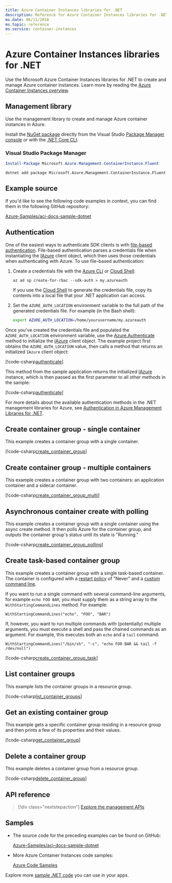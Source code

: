 ```yaml
---
title: Azure Container Instances libraries for .NET
description: Reference for Azure Container Instances libraries for .NET
ms.date: 06/11/2018
ms.topic: reference
ms.service: container-instances
---
```

# Azure Container Instances libraries for .NET

Use the Microsoft Azure Container Instances libraries for .NET to create and manage Azure container instances. Learn more by reading the [Azure Container Instances overview](/azure/container-instances/container-instances-overview).

## Management library

Use the management library to create and manage Azure container instances in Azure.

Install the [NuGet package](https://www.nuget.org/packages/Microsoft.Azure.Management.ContainerInstance.Fluent) directly from the Visual Studio [Package Manager console][PackageManager] or with the [.NET Core CLI][DotNetCLI].

### Visual Studio Package Manager

```powershell
Install-Package Microsoft.Azure.Management.ContainerInstance.Fluent
```

```dotnetcli
dotnet add package Microsoft.Azure.Management.ContainerInstance.Fluent
```

## Example source

If you'd like to see the following code examples in context, you can find them in the following GitHub repository:

[Azure-Samples/aci-docs-sample-dotnet](https://github.com/Azure-Samples/aci-docs-sample-dotnet)

## Authentication

One of the easiest ways to authenticate SDK clients is with [file-based authentication][sdk-auth]. File-based authentication parses a credentials file when instantiating the [IAzure][iazure] client object, which then uses those credentials when authenticating with Azure. To use file-based authentication:

1. Create a credentials file with the [Azure CLI](/cli/azure) or [Cloud Shell](https://shell.azure.com/):

   `az ad sp create-for-rbac --sdk-auth > my.azureauth`

   If you use the [Cloud Shell](https://shell.azure.com/) to generate the credentials file, copy its contents into a local file that your .NET application can access.

2. Set the `AZURE_AUTH_LOCATION` environment variable to the full path of the generated credentials file. For example (in the Bash shell):

   ```bash
   export AZURE_AUTH_LOCATION=/home/yourusername/my.azureauth
   ```

Once you've created the credentials file and populated the `AZURE_AUTH_LOCATION` environment variable, use the [Azure.Authenticate][iazure-authenticate] method to initialize the [IAzure][iazure] client object. The example project first obtains the `AZURE_AUTH_LOCATION` value, then calls a method that returns an initialized `IAzure` client object:

<!-- SOURCE REPO: https://github.com/Azure-Samples/aci-docs-sample-dotnet -->  
[!code-csharp[authenticate](~/aci-docs-sample-dotnet/Program.cs#L29-L35 "Get environment variable")]

This method from the sample application returns the initialized [IAzure][iazure] instance, which is then passed as the first parameter to all other methods in the sample:

<!-- SOURCE REPO: https://github.com/Azure-Samples/aci-docs-sample-dotnet -->  
[!code-csharp[authenticate](~/aci-docs-sample-dotnet/Program.cs#azure_auth "Authenticate IAzure client object")]

For more details about the available authentication methods in the .NET management libraries for Azure, see [Authentication in Azure Management Libraries for .NET][sdk-auth].

## Create container group - single container

This example creates a container group with a single container.

<!-- SOURCE REPO: https://github.com/Azure-Samples/aci-docs-sample-dotnet -->  
[!code-csharp[create_container_group](~/aci-docs-sample-dotnet/Program.cs#create_container_group "Create single-container group")]

## Create container group - multiple containers

This example creates a container group with two containers: an application container and a sidecar container.

<!-- SOURCE REPO: https://github.com/Azure-Samples/aci-docs-sample-dotnet -->  
[!code-csharp[create_container_group_multi](~/aci-docs-sample-dotnet/Program.cs#create_container_group_multi "Create multi-container group")]

## Asynchronous container create with polling

This example creates a container group with a single container using the async create method. It then polls Azure for the container group, and outputs the container group's status until its state is "Running."

<!-- SOURCE REPO: https://github.com/Azure-Samples/aci-docs-sample-dotnet -->  
[!code-csharp[create_container_group_polling](~/aci-docs-sample-dotnet/Program.cs#create_container_group_polling "Create single-container group with async and polling")]

## Create task-based container group

This example creates a container group with a single task-based container. The container is configured with a [restart policy](/azure/container-instances/container-instances-restart-policy) of "Never" and a [custom command line](/azure/container-instances/container-instances-restart-policy#command-line-override).

If you want to run a single command with several command-line arguments, for example `echo FOO BAR`, you must supply them as a string array to the `WithStartingCommandLines` method. For example:

`WithStartingCommandLines("echo", "FOO", "BAR")`

If, however, you want to run multiple commands with (potentially) multiple arguments, you must execute a shell and pass the chained commands as an argument. For example, this executes both an `echo` and a `tail` command:

`WithStartingCommandLines("/bin/sh", "-c", "echo FOO BAR && tail -f /dev/null")`

<!-- SOURCE REPO: https://github.com/Azure-Samples/aci-docs-sample-dotnet -->  
[!code-csharp[create_container_group_task](~/aci-docs-sample-dotnet/Program.cs#create_container_group_task "Run a task-based container")]

## List container groups

This example lists the container groups in a resource group.

<!-- SOURCE REPO: https://github.com/Azure-Samples/aci-docs-sample-dotnet -->  
[!code-csharp[list_container_groups](~/aci-docs-sample-dotnet/Program.cs#list_container_groups "List container groups")]

## Get an existing container group

This example gets a specific container group residing in a resource group and then prints a few of its properties and their values.

<!-- SOURCE REPO: https://github.com/Azure-Samples/aci-docs-sample-dotnet -->  
[!code-csharp[get_container_group](~/aci-docs-sample-dotnet/Program.cs#get_container_group "Get container group")]

## Delete a container group

This example deletes a container group from a resource group.

<!-- SOURCE REPO: https://github.com/Azure-Samples/aci-docs-sample-dotnet -->  
[!code-csharp[delete_container_group](~/aci-docs-sample-dotnet/Program.cs#delete_container_group "Delete container group")]

## API reference

> [!div class="nextstepaction"]
> [Explore the management APIs](/dotnet/api/overview/azure/containerinstances/management)

## Samples

* The source code for the preceding examples can be found on GitHub:

  [Azure-Samples/aci-docs-sample-dotnet][aci-docs-sample-dotnet]

* More Azure Container Instances code samples:

  [Azure Code Samples][samples]

Explore more [sample .NET code](https://azure.microsoft.com/resources/samples/?platform=dotnet) you can use in your apps.

<!-- LINKS - External -->
[aci-docs-sample-dotnet]: https://github.com/Azure-Samples/aci-docs-sample-dotnet
[samples]: https://azure.microsoft.com/resources/samples/?sort=0&term=ACI
[sdk-auth]: https://github.com/Azure/azure-libraries-for-net/blob/master/AUTH.md

<!-- LINKS - Internal -->
[DotNetCLI]: /dotnet/core/tools/dotnet-add-package
[PackageManager]: /nuget/tools/package-manager-console
[iazure]: /dotnet/api/microsoft.azure.management.fluent.azure
[iazure-authenticate]: /dotnet/api/microsoft.azure.management.fluent.azure.authenticate

